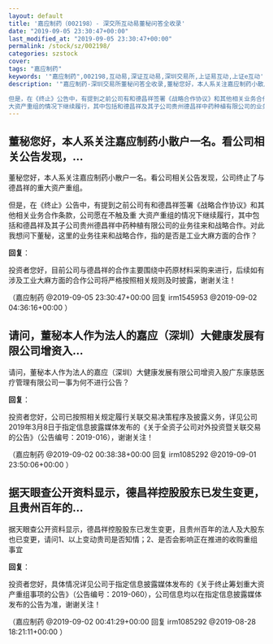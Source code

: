 ```yaml
---
layout: default
title: '嘉应制药（002198）- 深交所互动易董秘问答全收录'
date: "2019-09-05 23:30:47+00:00"
last_modified_at: "2019-09-05 23:30:47+00:00"
permalink: /stock/sz/002198/
categories: szstock
cover: 
tags: "嘉应制药"
keywords: '"嘉应制药",002198,互动易,深证互动易,深圳交易所,上证易互动,上证e互动'
description: '"嘉应制药-深圳交易所董秘问答全收录,董秘您好，本人系关注嘉应制药小散户一名。看公司相关公告发现，公司终止了与德昌祥的重大资产重组。

但是，在《终止》公告中，有提到之前公司有和德昌祥签署《战略合作协议》和其他相关业务合作条款，公司愿在不触及重
大资产重组的情况下继续履行，其中包括和德昌祥及其子公司贵州德昌祥中药种植有限公司的业务往来和战略合作。对此我想问下董秘，这里的业务往来和战略合作，指的是否是工业大麻方面的合作？"'
---
```


## 董秘您好，本人系关注嘉应制药小散户一名。看公司相关公告发现，...

董秘您好，本人系关注嘉应制药小散户一名。看公司相关公告发现，公司终止了与德昌祥的重大资产重组。

但是，在《终止》公告中，有提到之前公司有和德昌祥签署《战略合作协议》和其他相关业务合作条款，公司愿在不触及重
大资产重组的情况下继续履行，其中包括和德昌祥及其子公司贵州德昌祥中药种植有限公司的业务往来和战略合作。对此我想问下董秘，这里的业务往来和战略合作，指的是否是工业大麻方面的合作？

**回复**：

投资者您好，目前公司与德昌祥的合作主要围绕中药原材料采购来进行，后续如有涉及工业大麻方面的合作公司将严格按照相关规则及时披露，谢谢关注！ 

（嘉应制药  @2019-09-05 23:30:47+00:00 回复 irm1545953  @2019-09-02 04:36:16+00:00 ）

## 请问，董秘本人作为法人的嘉应（深圳）大健康发展有限公司增资入...

请问，董秘本人作为法人的嘉应（深圳）大健康发展有限公司增资入股广东康慈医疗管理有限公司一事为何不进行公告？

**回复**：

投资者您好，公司已按照相关规定履行关联交易决策程序及披露义务，详见公司2019年3月8日于指定信息披露媒体发布的《关于全资子公司对外投资暨关联交易的公告》（公告编号：2019-016），谢谢关注！ 

（嘉应制药  @2019-09-02 00:38:38+00:00 回复 irm1085292  @2019-09-01 23:50:06+00:00 ）

## 据天眼查公开资料显示，德昌祥控股股东已发生变更，且贵州百年的...

据天眼查公开资料显示，德昌祥控股股东已发生变更，且贵州百年的法人及大股东也已变更，请问1、以上变动贵司是否知情；2、是否会影响正在推进的收购重组事宜

**回复**：

投资者您好，具体情况详见公司于指定信息披露媒体发布的《关于终止筹划重大资产重组事项的公告》（公告编号：2019-060），公司信息均以在指定信息披露媒体发布的公告为准，谢谢关注！ 

（嘉应制药  @2019-09-02 00:41:29+00:00 回复 irm1085292  @2019-08-28 18:21:11+00:00 ）

